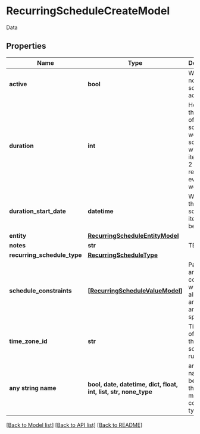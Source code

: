 # RecurringScheduleCreateModel

Data

## Properties
Name | Type | Description | Notes
------------ | ------------- | ------------- | -------------
**active** | **bool** | Whether or not the schedule is active | [optional] 
**duration** | **int** | How long is the iteration of this schedule.  A weekly schedule with an iteration of 2 would restart every other week. | [optional] 
**duration_start_date** | **datetime** | When does the schedule iteration begin | [optional] 
**entity** | [**RecurringScheduleEntityModel**](RecurringScheduleEntityModel.md) |  | [optional] 
**notes** | **str** | TBD | [optional] 
**recurring_schedule_type** | [**RecurringScheduleType**](RecurringScheduleType.md) |  | [optional] 
**schedule_constraints** | [**[RecurringScheduleValueModel]**](RecurringScheduleValueModel.md) | Passing any constraints will update all of them and remove any not specified. | [optional] 
**time_zone_id** | **str** | Time Zone of the times the schedule is run | [optional] 
**any string name** | **bool, date, datetime, dict, float, int, list, str, none_type** | any string name can be used but the value must be the correct type | [optional]

[[Back to Model list]](../README.md#documentation-for-models) [[Back to API list]](../README.md#documentation-for-api-endpoints) [[Back to README]](../README.md)



